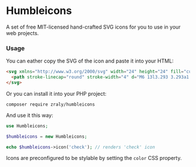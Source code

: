 # Humbleicons

A set of free MIT-licensed hand-crafted SVG icons for you to use in your web projects.

### Usage

You can eather copy the SVG of the icon and paste it into your HTML:

```html
<svg xmlns="http://www.w3.org/2000/svg" width="24" height="24" fill="currentColor" viewBox="0 0 24 24">
  <path stroke-linecap="round" stroke-width="4" d="M6 13l3.293 3.293a1 1 0 001.414 0L19 8"/>
</svg>
```

Or you can install it into your PHP project:

```
composer require zraly/humbleicons
```

And use it this way:

```php
use Humbleicons;

$humbleicons = new Humbleicons;

echo $humbleicons->icon('check'); // renders 'check' icon
```

Icons are preconfigured to be stylable by setting the `color` CSS property.